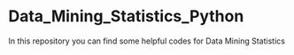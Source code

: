 # Data_Mining_Statistics_Python

In this repository you can find some helpful codes for Data Mining Statistics
